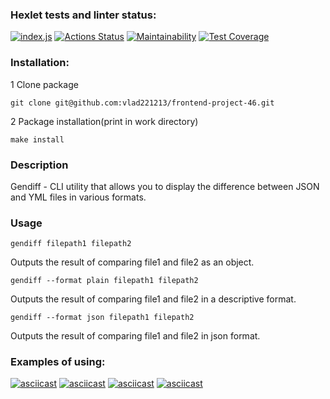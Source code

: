 ### Hexlet tests and linter status:
[![index.js](https://github.com/vlad221213/frontend-project-46/actions/workflows/indexjs.yml/badge.svg)](https://github.com/vlad221213/frontend-project-46/actions/workflows/indexjs.yml)
[![Actions Status](https://github.com/vlad221213/frontend-project-46/actions/workflows/hexlet-check.yml/badge.svg)](https://github.com/vlad221213/frontend-project-46/actions)
[![Maintainability](https://api.codeclimate.com/v1/badges/2bae1ef0d07fde06c988/maintainability)](https://codeclimate.com/github/vlad221213/frontend-project-46/maintainability)
[![Test Coverage](https://api.codeclimate.com/v1/badges/2bae1ef0d07fde06c988/test_coverage)](https://codeclimate.com/github/vlad221213/frontend-project-46/test_coverage)
### Installation:
1 Clone package
```
git clone git@github.com:vlad221213/frontend-project-46.git
```
2 Package installation(print in work directory)

```
make install
```
### Description
Gendiff - CLI utility that allows you to display the difference between JSON and YML files in various formats.

### Usage
```
gendiff filepath1 filepath2
```

Outputs the result of comparing file1 and file2 as an object.

```
gendiff --format plain filepath1 filepath2
```

Outputs the result of comparing file1 and file2 in a descriptive format.

```
gendiff --format json filepath1 filepath2
```

Outputs the result of comparing file1 and file2 in json format.

### Examples of using:


[![asciicast](https://asciinema.org/a/L2mhYAYOzKvnXZz0X9LhYFZJ5.svg)](https://asciinema.org/a/L2mhYAYOzKvnXZz0X9LhYFZJ5)
[![asciicast](https://asciinema.org/a/HvekSPaMH9giHT8F2JP8NCGcM.svg)](https://asciinema.org/a/HvekSPaMH9giHT8F2JP8NCGcM)
[![asciicast](https://asciinema.org/a/AR8rnJbmmAgFXTnVWcC094InO.svg)](https://asciinema.org/a/AR8rnJbmmAgFXTnVWcC094InO)
[![asciicast](https://asciinema.org/a/wnkxndE4KlTNgRqd6imYYnzvo.svg)](https://asciinema.org/a/wnkxndE4KlTNgRqd6imYYnzvo)